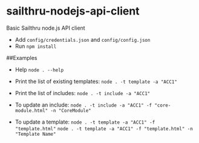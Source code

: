# sailthru-nodejs-api-client
Basic Sailthru node.js API client

* Add `config/credentials.json` and `config/config.json`
* Run `npm install`

##Examples

* Help
	`node . --help`

* Print the list of existing templates:
	`node . -t template -a "ACC1"`

* Print the list of includes:
	`node . -t include -a "ACC1"`


* To update an include:
	`node . -t include -a "ACC1" -f "core-module.html" -n "CoreModule"`

* To update a template:
	`node . -t template -a "ACC1" -f "template.html"`
	`node . -t template -a "ACC1" -f "template.html" -n "Template Name"`

